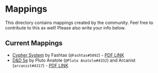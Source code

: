 # Mappings

This directory contains mappings created by the community. Feel free to contribute to this as well! Please also write your info below.

## Current Mappings

* [Cypher System](./cyphersystem.mapping) by Fashtas (`@Fashtas#5092`) - [PDF LINK](https://www.montecookgames.com/store/product/cypher-system-character-and-campaign-sheets/)
* [D&D 5e](./dnd5e.mapping) by Pluto Anatole (`@Pluto Anatole#4332`) and Arcanist (`arcanist#4317`) - [PDF LINK](https://media.wizards.com/2016/dnd/downloads/5E_CharacterSheet_Fillable.pdf)
